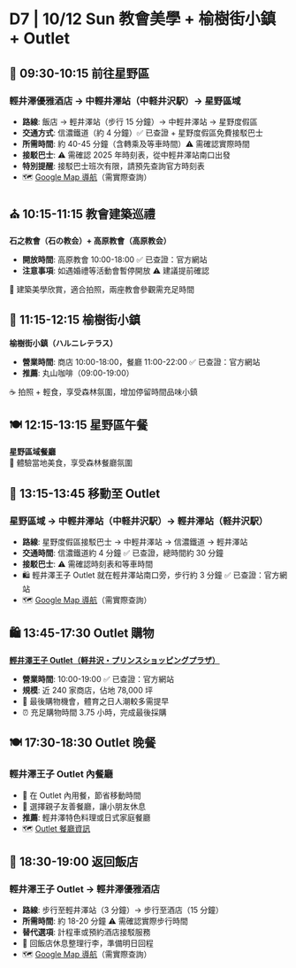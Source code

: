 # D7 | 10/12 Sun 教會美學 + 榆樹街小鎮 + Outlet

## 🚌 **09:30-10:15** 前往星野區  

### 輕井澤優雅酒店 → 中輕井澤站（中軽井沢駅）→ 星野區域

- **路線**: 飯店 → 輕井澤站（步行 15 分鐘）→ 中輕井澤站 → 星野度假區
- **交通方式**: 信濃鐵道（約 4 分鐘）✅ 已查證 + 星野度假區免費接駁巴士
- **所需時間**: 約 40-45 分鐘（含轉乘及等車時間）⚠️ 需確認實際時間
- **接駁巴士**: ⚠️ 需確認 2025 年時刻表，從中輕井澤站南口出發
- **特別提醒**: 接駁巴士班次有限，請預先查詢官方時刻表
- 🗺️ [Google Map 導航](https://www.google.com/maps/dir/輕井澤優雅酒店/中軽井沢駅/星野度假區)（需實際查詢）

## ⛪ **10:15-11:15** 教會建築巡禮  

**石之教會（石の教会）+ 高原教會（高原教会）**  

- **開放時間**: 高原教會 10:00-18:00 ✅ 已查證：官方網站
- **注意事項**: 如遇婚禮等活動會暫停開放 ⚠️ 建議提前確認

📸 建築美學欣賞，適合拍照，兩座教會參觀需充足時間

## 🌳 **11:15-12:15** 榆樹街小鎮  

**榆樹街小鎮（ハルニレテラス）**  

- **營業時間**: 商店 10:00-18:00，餐廳 11:00-22:00 ✅ 已查證：官方網站
- **推薦**: 丸山咖啡（09:00-19:00）

☕ 拍照 + 輕食，享受森林氛圍，增加停留時間品味小鎮

## 🍽️ **12:15-13:15** 星野區午餐  

**星野區域餐廳**  
🥘 體驗當地美食，享受森林餐廳氛圍

## 🚌 **13:15-13:45** 移動至 Outlet  

### 星野區域 → 中輕井澤站（中軽井沢駅）→ 輕井澤站（軽井沢駅）

- **路線**: 星野度假區接駁巴士 → 中輕井澤站 → 信濃鐵道 → 輕井澤站
- **交通時間**: 信濃鐵道約 4 分鐘 ✅ 已查證，總時間約 30 分鐘
- **接駁巴士**: ⚠️ 需確認時刻表和等車時間
- 🛍️ 輕井澤王子 Outlet 就在輕井澤站南口旁，步行約 3 分鐘 ✅ 已查證：官方網站
- 🗺️ [Google Map 導航](https://www.google.com/maps/dir/星野度假區/中軽井沢駅/軽井沢駅/軽井沢・プリンスショッピングプラザ)（需實際查詢）

## 🛍️ **13:45-17:30** Outlet 購物  

**[輕井澤王子 Outlet（軽井沢・プリンスショッピングプラザ）](https://www.youtube.com/watch?v=XOha-SpLWcI)**

- **營業時間**: 10:00-19:00 ✅ 已查證：官方網站
- **規模**: 近 240 家商店，佔地 78,000 坪
- 👜 最後購物機會，體育之日人潮較多需提早  
- ⏰ 充足購物時間 3.75 小時，完成最後採購

## 🍽️ **17:30-18:30** Outlet 晚餐

### 輕井澤王子 Outlet 內餐廳

- 🍱 在 Outlet 內用餐，節省移動時間
- 👶 選擇親子友善餐廳，讓小朋友休息
- **推薦**: 輕井澤特色料理或日式家庭餐廳
- 🗺️ [Outlet 餐廳資訊](https://www.google.com/maps/search/restaurant+軽井沢・プリンスショッピングプラザ)

## 🏨 **18:30-19:00** 返回飯店  

### 輕井澤王子 Outlet → 輕井澤優雅酒店

- **路線**: 步行至輕井澤站（3 分鐘）→ 步行至酒店（15 分鐘）
- **所需時間**: 約 18-20 分鐘 ⚠️ 需確認實際步行時間
- **替代選項**: 計程車或預約酒店接駁服務
- 🧳 回飯店休息整理行李，準備明日回程
- 🗺️ [Google Map 導航](https://www.google.com/maps/dir/軽井沢・プリンスショッピングプラザ/輕井澤優雅酒店)（需實際查詢）

